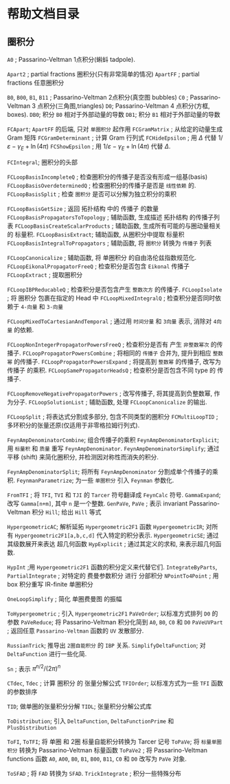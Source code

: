 # 帮助文档目录

## 圈积分

`A0` ; Passarino-Veltman 1点积分(蝌蚪 tadpole).

`Apart2` ; partial fractions 圈积分(只有非常简单的情况)
`ApartFF` ; partial fractions 任意圈积分

`B0`, `B00`, `B1`, `B11` ; Passarino-Veltman 2点积分(真空图 bubbles)
`C0` ; Passarino-Veltman 3 点积分(三角图,triangles)
`D0`; Passarino-Veltman 4 点积分(方框, boxes).
`DB0`; 积分 `B0` 相对于外部动量的导数
`DB1`; 积分 `B1` 相对于外部动量的导数

`FCApart`; `ApartFF` 的后端, 只对 `单圈积分` 起作用
`FCGramMatrix` ; 从给定的动量生成 Gram 矩阵
`FCGramDeterminant` ; 计算 Gram 行列式
`FCHideEpsilon` ; 用 $\Delta$ 代替 $1/\varepsilon-\gamma_E+\ln(4\pi)$
`FCShowEpsilon` ; 用 $1/\varepsilon-\gamma_E+\ln(4\pi)$ 代替 $\Delta$.

`FCIntegral`; 圈积分的头部

`FCLoopBasisIncompleteQ` ; 检查圈积分的传播子是否没有形成一组基(basis)
`FCLoopBasisOverdeterminedQ` ; 检查圈积分的传播子是否是 `线性依赖` 的.
`FCLoopBasisSplit` ; 检查 `圈积分` 是否可以分解为独立积分的乘积

`FCLoopBasisGetSize` ; 返回 拓扑结构 中的 传播子 的数量
`FCLoopBasisPropagatorsToTopology` ; 辅助函数, 生成描述 拓扑结构 的传播子列表
`FCLoopBasisCreateScalarProducts` ; 辅助函数, 生成所有可能的与圈动量相关的 标量积.
`FCLoopBasisExtract`; 辅助函数, 从圈积分中提取 标量积
`FCLoopBasisIntegralToPropagators` ; 辅助函数, 将 `圈积分` 转换为 `传播子` 列表

`FCLoopCanonicalize` ; 辅助函数, 将 单圈积分 的自由洛伦兹指数规范化.
`FCLoopEikonalPropagatorFreeQ` ; 检查积分是否包含 `Eikonal` 传播子
`FCLoopExtract` ; 提取圈积分

`FCLoopIBPReducableQ` ; 检查积分是否包含产生 `整数次方` 的传播子.
`FCLoopIsolate` ; 将 圈积分 包裹在指定的 Head 中
`FCLoopMixedIntegralQ` ; 检查积分是否同时依赖于 `4-向量` 和 `3-向量`

`FCLoopMixedToCartesianAndTemporal` ; 通过用 `时间分量` 和 `3向量` 表示, 消除对 `4向量` 的依赖.

`FCLoopNonIntegerPropagatorPowersFreeQ` ; 检查积分是否有 产生 `非整数幂次` 的传播子.
`FCLoopPropagatorPowersCombine` ; 将相同的 `传播子` 合并为, 提升到相应 `整数幂` 的传播子.
`FCLoopPropagatorPowersExpand` ; 将提高到 `整数幂` 的传播子, 改写为 传播子 的乘积.
`FCLoopSamePropagatorHeadsQ` ; 检查积分是否包含不同 type 的 传播子.

`FCLoopRemoveNegativePropagatorPowers` ; 改写传播子, 将其提高到负整数幂, 作为分子.
`FCLoopSolutionList` ; 辅助函数, 处理 `FCLoopCanonicalize` 的输出.

`FCLoopSplit` ; 将表达式分割成多部分, 包含不同类型的圈积分
`FCMultiLoopTID` ; 多环积分的张量还原(仅适用于非零格拉姆行列式).

`FeynAmpDenominatorCombine`; 组合传播子的乘积
`FeynAmpDenominatorExplicit`; 用 `标量积` 和 `质量` 重写 `FeynAmpDenominator`.
`FeynAmpDenominatorSimplify`; 通过平移 (shift) 来简化圈积分, 并检测因对称性而消失的积分.

`FeynAmpDenominatorSplit`; 将所有 `FeynAmpDenominator` 分割成单个传播子的乘积.
`FeynmanParametrize`; 为一些 `单圈积分` 引入 `Feynman` 参数化.

`FromTFI` ; 将 `TFI`, `TVI` 和 `TJI` 的 `Tarcer` 符号翻译成 `FeynCalc` 符号.
`GammaExpand`; 改写 `Gamma[n+m]`, 其中 `n` 是一个整数.
`GenPaVe`, `PaVe` ; 表示 invariant Passarino-Veltman 积分
`Hill`; 给出 `Hill` 等式

`HypergeometricAC`; 解析延拓 `Hypergeometric2F1` 函数
`HypergeometricIR`; 对所有 `Hypergeometric2F1[a,b,c,d]` 代入特定的积分表示.
`HypergeometricSE`; 通过其级数展开来表达 超几何函数
`HypExplicit` ; 通过其定义的求和, 来表示超几何函数.

`HypInt` ;用 `Hypergeometric2F1` 函数的积分定义来代替它们.
`IntegrateByParts`, `PartialIntegrate` ; 对特定的 费曼参数积分 进行 分部积分
`NPointTo4Point` ; 用 box 积分重写 IR-finite 单圈积分

`OneLoopSimplify` ; 简化 单圈费曼图 的振幅

`ToHypergeometric` ; 引入 `Hypergeometric2F1`
`PaVeOrder`; 以标准方式排列 `D0` 的参数
`PaVeReduce`; 将 Passarino-Veltman 积分化简到 `A0`, `B0`, `C0` 和 `D0`
`PaVeUVPart` ; 返回任意 `Passarino-Veltman` 函数的 `UV` 发散部分.

`RussianTrick`; 推导出 `2圈自能积分` 的 `IBP` 关系.
`SimplifyDeltaFunction`; 对 `DeltaFunction` 进行一些化简.

`Sn` ; 表示 $\pi^{n/2}/(2\pi)^n$

`CTdec`, `Tdec` ; 计算 圈积分 的 张量分解公式
`TFIOrder`; 以标准方式为一些 `TFI` 函数的参数排序

`TID`; 做单圈的张量积分分解
`TIDL`; 张量积分分解公式库

`ToDistribution`; 引入 `DeltaFunction`, `DeltaFunctionPrime` 和 `PlusDistribution`

`ToFI`, `ToTFI`; 将 单圈 和 2圈 标量自能积分转换为 Tarcer 记号
`ToPaVe`; 将 `标量单圈积分` 转换为 Passarino-Veltman 标量函数
`ToPaVe2` ; 将  Passarino-Veltman functions 函数 `A0`, `A00`, `B0`, `B1`, `B00`, `B11`, `C0` 和 `D0` 改写为 `PaVe` 对象.

`ToSFAD` ; 将 `FAD` 转换为 `SFAD`.
`TrickIntegrate` ; 积分一些特殊分布
